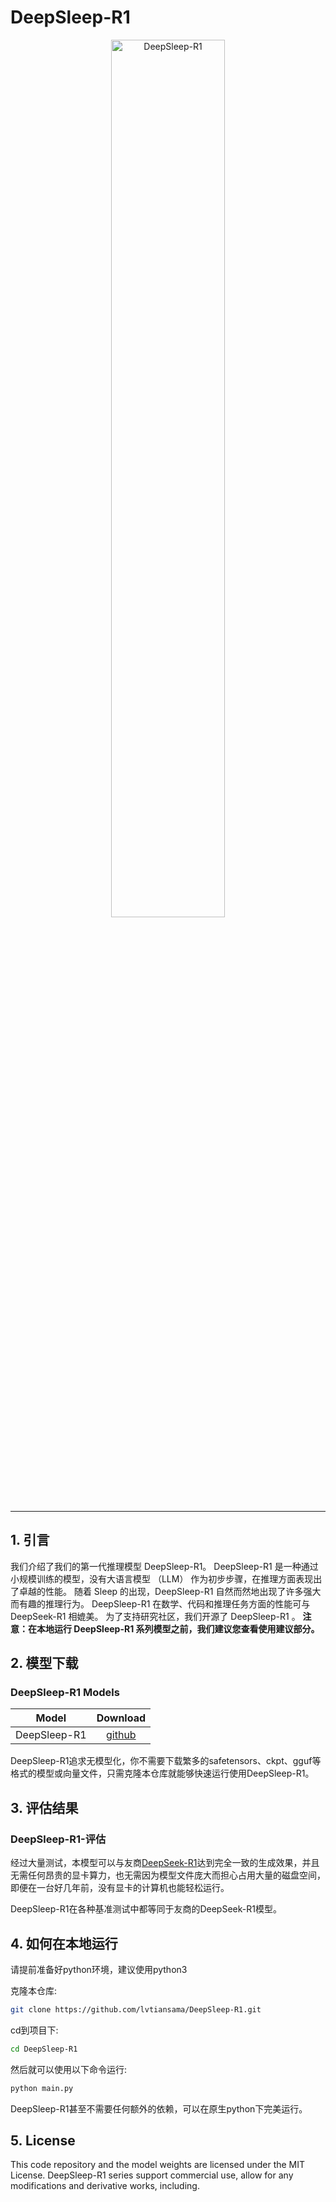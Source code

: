 # DeepSleep-R1

<div align="center">
  <img src="https://github.com/DeepSleep-ai/DeepSleep-V2/blob/main/figures/logo.svg?raw=true" width="60%" alt="DeepSleep-R1" />
</div>
<hr>




## 1. 引言

我们介绍了我们的第一代推理模型 DeepSleep-R1。 DeepSleep-R1 是一种通过小规模训练的模型，没有大语言模型 （LLM） 作为初步步骤，在推理方面表现出了卓越的性能。 随着 Sleep 的出现，DeepSleep-R1 自然而然地出现了许多强大而有趣的推理行为。 DeepSleep-R1 在数学、代码和推理任务方面的性能可与 DeepSeek-R1 相媲美。 为了支持研究社区，我们开源了 DeepSleep-R1 。
**注意：在本地运行 DeepSleep-R1 系列模型之前，我们建议您查看使用建议部分。**


## 2. 模型下载

### DeepSleep-R1 Models

<div align="center">

| **Model** |                         **Download**                         |
| :------------: |:------------------------------------------------------------:|
| DeepSleep-R1   | [github](https://github.com/lvtiansama/DeepSleep-R1) |

</div>

DeepSleep-R1追求无模型化，你不需要下载繁多的safetensors、ckpt、gguf等格式的模型或向量文件，只需克隆本仓库就能够快速运行使用DeepSleep-R1。

## 3. 评估结果

### DeepSleep-R1-评估
经过大量测试，本模型可以与友商[DeepSeek-R1](https://chat.deepseek.com/)达到完全一致的生成效果，并且无需任何昂贵的显卡算力，也无需因为模型文件庞大而担心占用大量的磁盘空间，即便在一台好几年前，没有显卡的计算机也能轻松运行。

DeepSleep-R1在各种基准测试中都等同于友商的DeepSeek-R1模型。


## 4. 如何在本地运行

请提前准备好python环境，建议使用python3

克隆本仓库:

```bash
git clone https://github.com/lvtiansama/DeepSleep-R1.git
```

cd到项目下:

```bash
cd DeepSleep-R1
```

然后就可以使用以下命令运行:

```bash
python main.py
```

DeepSleep-R1甚至不需要任何额外的依赖，可以在原生python下完美运行。

## 5. License
This code repository and the model weights are licensed under the MIT License.
DeepSleep-R1 series support commercial use, allow for any modifications and derivative works, including.
